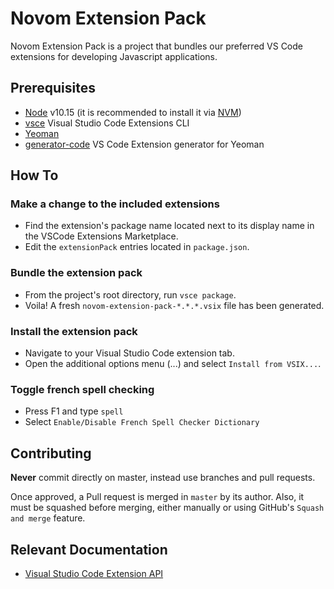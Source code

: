 # Novom Extension Pack

Novom Extension Pack is a project that bundles our preferred VS Code extensions for developing Javascript applications.

## Prerequisites

* [Node](https://nodejs.org) v10.15 (it is recommended to install it via [NVM](https://github.com/creationix/nvm))
* [vsce](https://github.com/Microsoft/vscode-vsce) Visual Studio Code Extensions CLI
* [Yeoman](https://yeoman.io/) 
* [generator-code](https://www.npmjs.com/package/generator-code) VS Code Extension generator for Yeoman

## How To

### Make a change to the included extensions

* Find the extension's package name located next to its display name in the VSCode Extensions Marketplace.
* Edit the `extensionPack` entries located in `package.json`.

### Bundle the extension pack

* From the project's root directory, run `vsce package`.
* Voila! A fresh `novom-extension-pack-*.*.*.vsix` file has been generated.

### Install the extension pack

* Navigate to your Visual Studio Code extension tab.
* Open the additional options menu (...) and select `Install from VSIX...`.

### Toggle french spell checking

* Press F1 and type `spell`
* Select `Enable/Disable French Spell Checker Dictionary`

## Contributing

**Never** commit directly on master, instead use branches and pull requests.

Once approved, a Pull request is merged in `master` by its author. Also, it must be squashed before merging,
either manually or using GitHub's `Squash and merge` feature.

## Relevant Documentation

* [Visual Studio Code Extension API](https://code.visualstudio.com/api)
